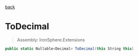 ﻿

[back](/IronSphere.Extensions/types/StringCastingExtension)

# ToDecimal

> Assembly: IronSphere.Extensions

```csharp
public static Nullable<Decimal> ToDecimal(this String this)
```



 